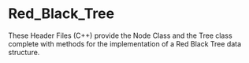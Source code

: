 Red_Black_Tree
==============

These Header Files (C++) provide the Node Class and the Tree class complete with methods for the implementation of a Red Black Tree data structure. 

